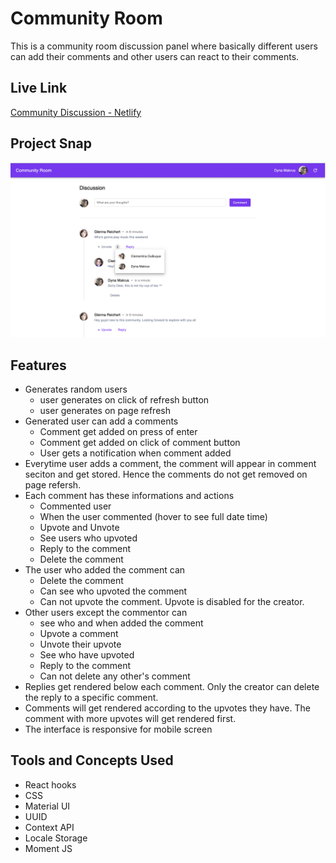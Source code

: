 # Community Room

This is a community room discussion panel where basically different users can add their comments and other users can react to their comments.

## Live Link

[Community Discussion - Netlify](https://community-discussion.netlify.app/)

## Project Snap

![project snap](./project-snapshot/snap.png)

## Features

- Generates random users
  - user generates on click of refresh button
  - user generates on page refresh
- Generated user can add a comments
  - Comment get added on press of enter
  - Comment get added on click of comment button
  - User gets a notification when comment added
- Everytime user adds a comment, the comment will appear in comment seciton and get stored. Hence the comments do not get removed on page refersh.
- Each comment has these informations and actions
  - Commented user
  - When the user commented (hover to see full date time)
  - Upvote and Unvote
  - See users who upvoted
  - Reply to the comment
  - Delete the comment
- The user who added the comment can
  - Delete the comment
  - Can see who upvoted the comment
  - Can not upvote the comment. Upvote is disabled for the creator.
- Other users except the commentor can
  - see who and when added the comment
  - Upvote a comment
  - Unvote their upvote
  - See who have upvoted
  - Reply to the comment
  - Can not delete any other's comment
- Replies get rendered below each comment. Only the creator can delete the reply to a specific comment.
- Comments will get rendered according to the upvotes they have. The comment with more upvotes will get rendered first.
- The interface is responsive for mobile screen

## Tools and Concepts Used

- React hooks
- CSS
- Material UI
- UUID
- Context API
- Locale Storage
- Moment JS

